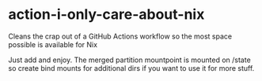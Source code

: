 # action-i-only-care-about-nix
Cleans the crap out of a GitHub Actions workflow so the most space possible is available for Nix

Just add and enjoy. The merged partition mountpoint is mounted on /state so create bind mounts for additional dirs if you want to use it for more stuff.
